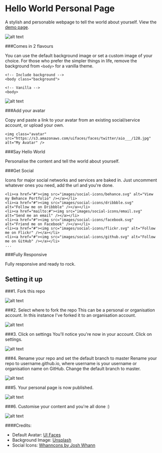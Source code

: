Hello World Personal Page
=========================

A stylish and personable webpage to tell the world about yourself. View the [demo page](http://lauramitchell13.github.io/hello-world-page/). 

![alt text](http://tejpotter.com/projects/hello-world-page/background.jpg "Hello World Personal Page by Tim Potter")



###Comes in 2 flavours

You can use the default background image or set a custom image of your choice. For those who prefer the simpler things in life, remove the background from ```<body>``` for a vanilla theme.

```
<!-- Include background -->
<body class="background">

<!-- Vanilla -->
<body>
```

![alt text](http://tejpotter.com/projects/hello-world-page/vanilla.jpg "Hello World Personal Page by Tim Potter")

###Add your avatar 

Copy and paste a link to your avatar from an existing social/service account, or upload your own.

```
<img class="avatar" src="https://s3.amazonaws.com/uifaces/faces/twitter/aio___/128.jpg" alt="My Avatar" />
````


###Say Hello World

Personalise the content and tell the world about yourself. 


###Get Social

Icons for major social networks and services are baked in. Just uncomment whatever ones you need, add the url and you're done.

```
<li><a href="#"><img src="images/social-icons/behance.svg" alt="View my Behance Portfolio" /></a></li>
<li><a href="#"><img src="images/social-icons/dribbble.svg" alt="Follow me on Dribbble" /></a></li>
<li><a href="mailto:#"><img src="images/social-icons/email.svg" alt="Send me an email" /></a></li>
<li><a href="#"><img src="images/social-icons/facebook.svg" alt="Friend me on Facebook" /></a></li>
<li><a href="#"><img src="images/social-icons/flickr.svg" alt="Follow me on Flickr" /></a></li>
<li><a href="#"><img src="images/social-icons/github.svg" alt="Follow me on GitHub" /></a></li>
...
```


###Fully Responsive

Fully responsive and ready to rock.


Setting it up
-------------

###1. Fork this repo

![alt text](http://tejpotter.com/projects/hello-world-page/1-fork-repo.png "1. Fork this Repo")

###2. Select where to fork the repo
This can be a personal or organisation account. In this instance I've forked it to an organisation account.

![alt text](http://tejpotter.com/projects/hello-world-page/2-select-account.png "2. Select an account")

###3. Click on settings
You'll notice you're now in your account. Click on settings.

![alt text](http://tejpotter.com/projects/hello-world-page/3-settings.png "3. Click on Settings")

###4. Rename your repo and set the default branch to master
Rename your repo to username.github.io, where username is your username or organisation name on GitHub. Change the default branch to master.

![alt text](http://tejpotter.com/projects/hello-world-page/4-change-repo-set-master.png "4. Rename and change branch")

###5. Your personal page is now published.

![alt text](http://tejpotter.com/projects/hello-world-page/5-site-published.png "5. Site Published")

###6. Customise your content and you're all done :)

![alt text](http://tejpotter.com/projects/hello-world-page/6-all-done.png "6. All done")


####Credits:

+ Default Avatar: [UI Faces](http://uifaces.com/)
+ Background Image: [Unsplash](http://unsplash.com/)
+ Social Icons: [Whanncons by Josh Whann](http://whanncons.com/)
